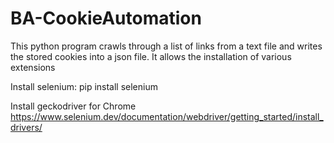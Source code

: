 # BA-CookieAutomation

This python program crawls through a list of links from a text file and writes the stored cookies into a json file.
It allows the installation of various extensions

Install selenium:
    pip install selenium

Install geckodriver for Chrome
    https://www.selenium.dev/documentation/webdriver/getting_started/install_drivers/